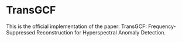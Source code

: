 # TransGCF
This is the official implementation of the paper: TransGCF: Frequency-Suppressed Reconstruction for Hyperspectral Anomaly Detection.
